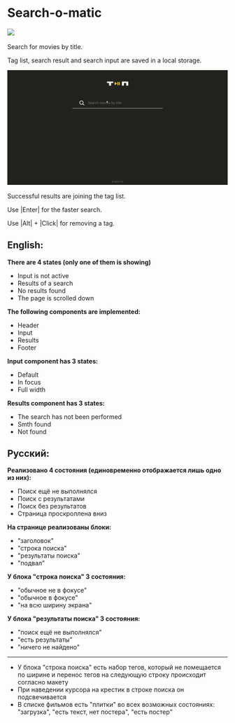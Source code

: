 # Search-o-matic
<img src="./search.gif">

Search for movies by title.

Tag list, search result and search input are saved in a local storage.

<img src="./tags.gif">

Successful results are joining the tag list.

Use |Enter| for the faster search.

Use |Alt| + |Click| for removing a tag.

## English:
**There are 4 states (only one of them is showing)**
- Input is not active
- Results of a search
- No results found
- The page is scrolled down

**The following components are implemented:**
- Header
- Input
- Results
- Footer

**Input component has 3 states:**
- Default
- In focus 
- Full width

**Results component has 3 states:**
- The search has not been performed
- Smth found
- Not found

## Русский:

**Реализовано 4 состояния (единовременно отображается лишь одно из них):**
- Поиск ещё не выполнялся
- Поиск с результатами
- Поиск без результатов
- Страница проскроллена вниз

**На странице реализованы блоки:**
  - "заголовок"
  - "строка поиска"
  - "результаты поиска"
  - "подвал"

**У блока "строка поиска" 3 состояния:**
  - "обычное не в фокусе"
  - "обычное в фокусе"
  - "на всю ширину экрана"

**У блока "результаты поиска" 3 состояния:**
  - "поиск ещё не выполнялся"
  - "есть результаты"
  - "ничего не найдено"
---
- У блока "строка поиска" есть набор тегов, который не помещается по ширине и перенос тегов на следующую строку происходит согласно макету
- При наведении курсора на крестик в строке поиска он подсвечивается
- В списке фильмов есть "плитки" во всех возможных состояниях: "загрузка", "есть текст, нет постера", "есть постер"
